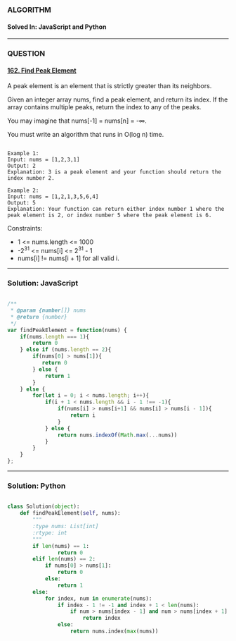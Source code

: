 ### ALGORITHM
#### Solved In: JavaScript and Python
-----
### QUESTION

#### [162. Find Peak Element](https://leetcode.com/problems/find-peak-element/)

A peak element is an element that is strictly greater than its neighbors.

Given an integer array nums, find a peak element, and return its index. If the array contains multiple peaks, return the index to any of the peaks.

You may imagine that nums[-1] = nums[n] = -∞.

You must write an algorithm that runs in O(log n) time.

``` 

Example 1:
Input: nums = [1,2,3,1]
Output: 2
Explanation: 3 is a peak element and your function should return the index number 2.

Example 2:
Input: nums = [1,2,1,3,5,6,4]
Output: 5
Explanation: Your function can return either index number 1 where the peak element is 2, or index number 5 where the peak element is 6.

```

Constraints:

* 1 <= nums.length <= 1000
* -2<sup>31</sup> <= nums[i] <= 2<sup>31</sup> - 1
* nums[i] != nums[i + 1] for all valid i.


-----

### Solution: JavaScript

```js

/**
 * @param {number[]} nums
 * @return {number}
 */
var findPeakElement = function(nums) {
    if(nums.length === 1){
        return 0
    } else if (nums.length == 2){
        if(nums[0] > nums[1]){
           return 0
        } else {
            return 1
        }
    } else {
        for(let i = 0; i < nums.length; i++){
            if(i + 1 < nums.length && i - 1 !== -1){
                if(nums[i] > nums[i+1] && nums[i] > nums[i - 1]){
                    return i
                }
            } else {
                return nums.indexOf(Math.max(...nums))
            }
        }
    }
};

```

-----

### Solution: Python

```py

class Solution(object):
    def findPeakElement(self, nums):
        """
        :type nums: List[int]
        :rtype: int
        """
        if len(nums) == 1:
                return 0
        elif len(nums) == 2:
            if nums[0] > nums[1]:
                return 0
            else: 
                return 1
        else:
            for index, num in enumerate(nums):
                if index - 1 != -1 and index + 1 < len(nums):
                    if num > nums[index - 1] and num > nums[index + 1]:
                        return index
                else:
                    return nums.index(max(nums))
        
```
